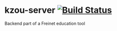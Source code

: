 # kzou-server [![Build Status](https://travis-ci.org/Alexgalinier/kzou-server.svg?branch=master)](https://travis-ci.org/Alexgalinier/kzou-server)
Backend part of a Freinet education tool
